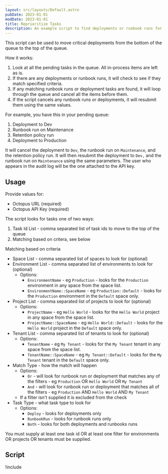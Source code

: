 ```yaml
---
layout: src/layouts/Default.astro
pubDate: 2023-01-01
modDate: 2023-01-01
title: Reprioritize Tasks
description: An example script to find deployments or runbook runs for a specific environment, project, or tenant and move them to the top of the queue.
---
```


This script can be used to move critical deployments from the bottom of the queue to the top of the queue.  

How it works:
1) Look at all the pending tasks in the queue.  All in-process items are left as is.
2) If there are any deployments or runbook runs, it will check to see if they match specified criteria.
3) If any matching runbook runs or deployment tasks are found, it will loop through the queue and cancel all the items before them.
4) If the script cancels any runbook runs or deployments, it will resubmit them using the same values.

For example, you have this in your pending queue:
1) Deployment to Dev
2) Runbook run on Maintenance
3) Retention policy run
4) Deployment to Production

It will cancel the deployment to `Dev`, the runbook run on `Maintenance`, and the retention policy run.  It will then resubmit the deployment to `Dev,` and the runbook run on `Maintenance` using the same parameters. The user who appears in the audit log will be the one attached to the API key.

## Usage

Provide values for:

- Octopus URL (required)
- Octopus API Key (required)

The script looks for tasks one of two ways:

1) Task Id List - comma separated list of task ids to move to the top of the queue
2) Matching based on critera, see below

Matching based on criteria
- Space List - comma separated list of spaces to look for (optional)
- Environment List - comma separated list of environments to look for (optional)
    - Options: 
        - `EnvironmentName` - eg `Production` - looks for the `Production` environment in any space from the space list.
        - `EnvironmentName::SpaceName` - eg `Production::Default` - looks for the `Production` environment in the `Default` space only.
- Project List - comma separated list of projects to look for (optional)
    - Options: 
        - `ProjectName` - eg `Hello World` - looks for the `Hello World` project in any space from the space list.
        - `ProjectName::SpaceName` - eg `Hello World::Default` - looks for the `Hello World` project in the `Default` space only.
- Tenant List - comma separated list of tenants to look for (optional)
    - Options: 
        - `TenantName` - eg `My Tenant` - looks for the `My Tenant` tenant in any space from the space list.
        - `TenantName::SpaceName` - eg `My Tenant::Default` - looks for the `My Tenant` tenant in the `Default` space only.
- Match Type - how the match will happen
    - Options:
        - `Or` - will look for runbook run or deployment that matches any of the filters - eg `Production` OR `Hello World` OR `My Tenant`
        - `And` - will look for runbook run or deployment that matches all of the filters - eg `Production` AND `Hello World` AND `My Tenant`
    - If a filter isn't supplied it is excluded from the check
- Task Type - what task type to look for
    - Options:
        - `Deploy` - looks for deployments only
        - `RunbookRun` - looks for runbook runs only
        - `Both` - looks for both deployments and runbooks runs

You must supply at least one task id OR at least one filter for environments OR projects OR tenants must be supplied.

## Script

!include <reprioritize-tasks>